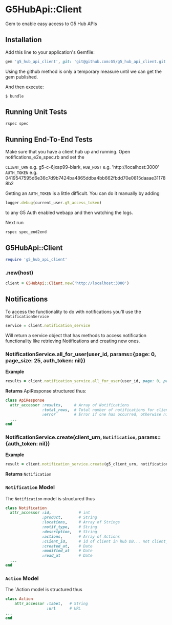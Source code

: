 # G5HubApi::Client

Gem to enable easy access to G5 Hub APIs

## Installation

Add this line to your application's Gemfile:

```ruby
gem 'g5_hub_api_client', git: 'git@github.com:G5/g5_hub_api_client.git'
```
Using the github method is only a temporary measure until we can get the gem published.

And then execute:

    $ bundle

## Running Unit Tests

    rspec spec

## Running End-To-End Tests

Make sure that you have a client hub up and running. Open notifications_e2e_spec.rb and set the

`CLIENT_URN` e.g. g5-c-6jxap99-blark,
`HUB_HOST` e.g. 'http://localhost:3000'
`AUTH_TOKEN` e.g. 0419547595d6e36c7d9b7424ba4865ddba4bb662fbdd70e0815daaae311788b2

Getting an `AUTH_TOKEN` is a little difficult. You can do it manually by adding

```ruby
logger.debug(current_user.g5_access_token)
```

to any G5 Auth enabled webapp and then watching the logs.

Next run

    rspec spec_end2end

## G5HubApi::Client

```ruby
require 'g5_hub_api_client'
```

### .new(host)

```ruby
client = G5HubApi::Client.new('http://localhost:3000')
```

## Notifications

To access the functionality to do with notifications you'll use the `NotificationService`

```ruby
service = client.notification_service
```

Will return a service object that has methods to access notification
functionality like retrieving Notifications and creating new ones.

### NotificationService.all_for_user(user_id, params={page: 0, page_size: 25, auth_token: nil})

**Example**
```ruby
results = client.notification_service.all_for_user(user_id, page: 0, page_size: 12, auth_token: '1234sdf...')
```

**Returns** ApiResponse structured thus:
```ruby
class ApiResponse
  attr_accessor :results,     # Array of Notifications
                :total_rows,  # Total number of notifications for client
                :error        # Error if one has occurred, otherwise nil
  ...
end
```

### NotificationService.create(client_urn, `Notification`, params={auth_token: nil})

**Example**
```ruby
result = client.notification_service.create(g5_client_urn, notification, auth_token: 'someauthtoken')
```

**Returns** `Notification`

### `Notification` Model

The `Notification` model is structured thus

```ruby
class Notification
  attr_accessor :id,            # int
                :product,       # String
                :locations,     # Array of Strings
                :notif_type,    # String
                :description,   # String
                :actions,       # Array of Actions
                :client_id,     # id of client in hub DB... not client_urn
                :created_at,    # Date
                :modified_at    # Date
                :read_at        # Date
  ...
end
```

### `Action` Model

The `Action model is structured thus

```ruby
class Action
    attr_accessor :label,   # String
                  :url      # URL
...
end
```
